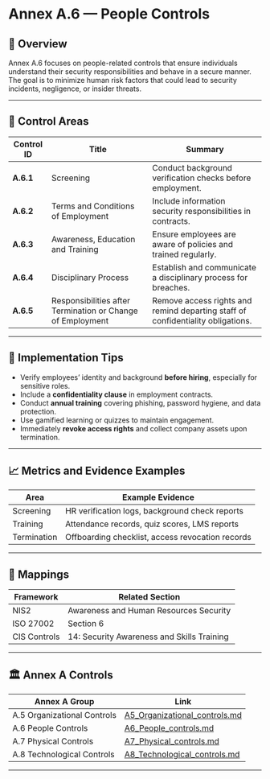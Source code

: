 # Annex A.6 — People Controls

## 🧭 Overview

Annex A.6 focuses on people-related controls that ensure individuals understand their security responsibilities and behave in a secure manner.  
The goal is to minimize human risk factors that could lead to security incidents, negligence, or insider threats.

---

## 🔑 Control Areas

| Control ID | Title | Summary |
|-------------|--------|----------|
| **A.6.1** | Screening | Conduct background verification checks before employment. |
| **A.6.2** | Terms and Conditions of Employment | Include information security responsibilities in contracts. |
| **A.6.3** | Awareness, Education and Training | Ensure employees are aware of policies and trained regularly. |
| **A.6.4** | Disciplinary Process | Establish and communicate a disciplinary process for breaches. |
| **A.6.5** | Responsibilities after Termination or Change of Employment | Remove access rights and remind departing staff of confidentiality obligations. |

---

## 🧠 Implementation Tips

- Verify employees’ identity and background **before hiring**, especially for sensitive roles.  
- Include a **confidentiality clause** in employment contracts.  
- Conduct **annual training** covering phishing, password hygiene, and data protection.  
- Use gamified learning or quizzes to maintain engagement.  
- Immediately **revoke access rights** and collect company assets upon termination.  

---

## 📈 Metrics and Evidence Examples

| Area | Example Evidence |
|------|------------------|
| Screening | HR verification logs, background check reports |
| Training | Attendance records, quiz scores, LMS reports |
| Termination | Offboarding checklist, access revocation records |

---

## 🔗 Mappings

| Framework | Related Section |
|------------|-----------------|
| NIS2 | Awareness and Human Resources Security |
| ISO 27002 | Section 6 |
| CIS Controls | 14: Security Awareness and Skills Training |

---

## 🏛 Annex A Controls

| Annex A Group | Link |
|---------------|------|
| A.5 Organizational Controls | [A5_Organizational_controls.md](./A5_Organizational_controls.md) |
| A.6 People Controls | [A6_People_controls.md](./A6_People_controls.md) |
| A.7 Physical Controls | [A7_Physical_controls.md](./A7_Physical_controls.md) |
| A.8 Technological Controls | [A8_Technological_controls.md](./A8_Technological_controls.md) |

---
